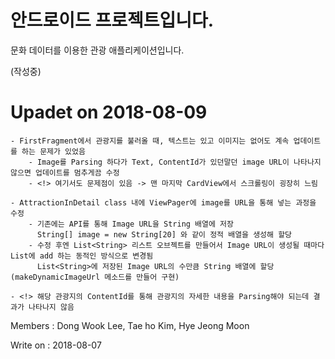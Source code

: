 # 안드로이드 프로젝트입니다.

문화 데이터를 이용한 관광 애플리케이션입니다.

(작성중)

# Upadet on 2018-08-09
	- FirstFragment에서 관광지를 불러올 때, 텍스트는 있고 이미지는 없어도 계속 업데이트를 하는 문제가 있었음
		- Image를 Parsing 하다가 Text, ContentId가 있던말던 image URL이 나타나지 않으면 업데이트를 멈추게끔 수정
		- <!> 여기서도 문제점이 있음 -> 맨 마지막 CardView에서 스크롤링이 굉장히 느림
		
	- AttractionInDetail class 내에 ViewPager에 image를 URL을 통해 넣는 과정을 수정
		- 기존에는 API를 통해 Image URL을 String 배열에 저장
		  String[] image = new String[20] 와 같이 정적 배열을 생성해 할당
		- 수정 후엔 List<String> 리스트 오브젝트를 만들어서 Image URL이 생성될 때마다 List에 add 하는 동적인 방식으로 변경됨
		  List<String>에 저장된 Image URL의 수만큼 String 배열에 할당 (makeDynamicImageUrl 메소드를 만들어 구현)
		  
	- <!> 해당 관광지의 ContentId를 통해 관광지의 자세한 내용을 Parsing해야 되는데 결과가 나타나지 않음

		  
		  
Members : Dong Wook Lee, Tae ho Kim, Hye Jeong Moon

Write on : 2018-08-07